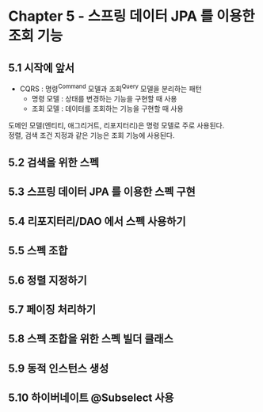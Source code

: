 # Chapter 5 - 스프링 데이터 JPA 를 이용한 조회 기능

## 5.1 시작에 앞서

* CQRS : 명령<sup>Command</sup> 모델과 조회<sup>Query</sup> 모델을 분리하는 패턴
  * 명령 모델 : 상태를 변경하는 기능을 구현할 때 사용  
  * 조회 모델 : 데이터를 조회하는 기능을 구현할 때 사용  

도메인 모델(엔티티, 애그리거트, 리포지터리)은 명령 모델로 주로 사용된다.  
정렬, 검색 조건 지정과 같은 기능은 조회 기능에 사용된다.


## 5.2 검색을 위한 스펙

## 5.3 스프링 데이터 JPA 를 이용한 스펙 구현

## 5.4 리포지터리/DAO 에서 스펙 사용하기

## 5.5 스펙 조합

## 5.6 정렬 지정하기

## 5.7 페이징 처리하기

## 5.8 스펙 조합을 위한 스펙 빌더 클래스

## 5.9 동적 인스턴스 생성

## 5.10 하이버네이트 @Subselect 사용